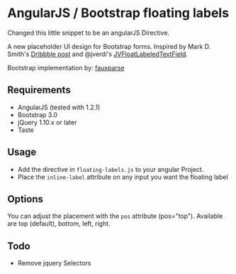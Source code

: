 AngularJS / Bootstrap floating labels
=========================

Changed this little snippet to be an angularJS Directive.

A new placeholder UI design for Bootstrap forms.
Inspired by Mark D. Smith's
[Dribbble post](http://dribbble.com/shots/1254439--GIF-Mobile-Form-Interaction?list=users)
and @jverdi's [JVFloatLabeledTextField](https://github.com/jverdi/JVFloatLabeledTextField).

Bootstrap implementation by: [fauxparse](https://github.com/fauxparse/bootstrap-floating-labels)

Requirements
------------
* AngularJS (tested with 1.2.1)
* Bootstrap 3.0
* jQuery 1.10.x or later
* Taste

Usage
-----
* Add the directive in `floating-labels.js` to your angular Project.
* Place the `inline-label` attribute on any input you want the floating label

Options
-----
You can adjust the placement with the `pos` attribute (pos="top"). Available are top (default), bottom, left, right.

Todo
-----
* Remove jquery Selectors
